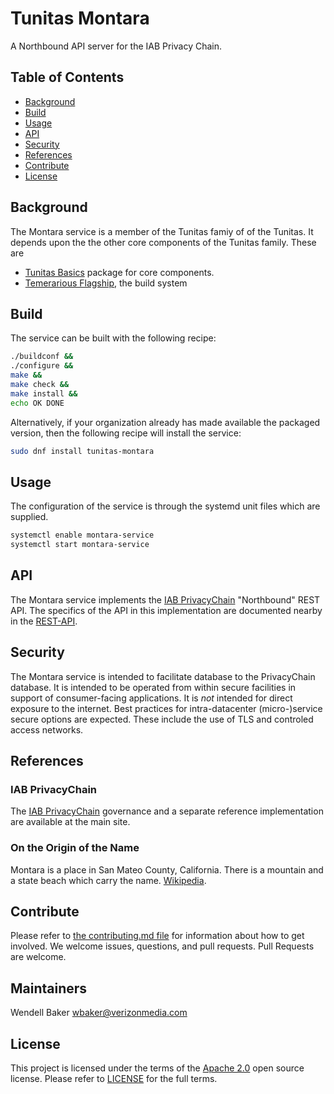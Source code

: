 # Tunitas Montara

A Northbound API server for the IAB Privacy Chain.

## Table of Contents

- [Background](#background)
- [Build](#build)
- [Usage](#usage)
- [API](#api)
- [Security](#security)
- [References](#references)
- [Contribute](#contribute)
- [License](#license)

## Background

The Montara service is a member of the Tunitas famiy of  of the Tunitas. It depends upon the the other core components of the Tunitas family.  These are
  * [Tunitas Basics](https://github.com/yahoo/tunitas-basics) package for core components.
  * [Temerarious Flagship](https://github.com/yahoo/temerarious-flagship), the build system

## Build

The service can be built with the following recipe:

``` bash
./buildconf &&
./configure &&
make &&
make check &&
make install &&
echo OK DONE
```

Alternatively, if your organization already has made available the packaged version, then the following recipe will install the service:

``` bash
sudo dnf install tunitas-montara
```

## Usage

The configuration of the service is through the systemd unit files which are supplied.

``` bash
systemctl enable montara-service
systemctl start montara-service
```

## API

The Montara service implements the [IAB PrivacyChain](https://github.com/Interactive-Advertising-Bureau/PrivacyChain) "Northbound" REST API.  The specifics of the API in this implementation are documented nearby in the [REST-API](https://github.com/yahoo/tunitas-montara/blob/master/REST-API.md).

## Security

The Montara service is intended to facilitate database to the PrivacyChain database. It is intended to be operated from within secure facilities in support of consumer-facing applications.  It is _not_ intended for direct exposure to the internet.  Best practices for intra-datacenter (micro-)service secure options are expected.  These include the use of TLS and controled access networks.

## References

### IAB PrivacyChain

The [IAB PrivacyChain](https://github.com/InteractiveAdvertisingBureau/PrivacyChain) governance and a separate reference implementation are available at the main site.

### On the Origin of the Name

Montara is a place in San Mateo County, California.  There is a mountain and a state beach which carry the name. [Wikipedia](https://en.wikipedia.org/wiki/Montara,_California).

## Contribute

Please refer to [the contributing.md file](Contributing.md) for information about how to get involved. We welcome issues, questions, and pull requests. Pull Requests are welcome.

## Maintainers
Wendell Baker <wbaker@verizonmedia.com>

## License

This project is licensed under the terms of the [Apache 2.0](LICENSE-Apache-2.0) open source license. Please refer to [LICENSE](LICENSE) for the full terms.
